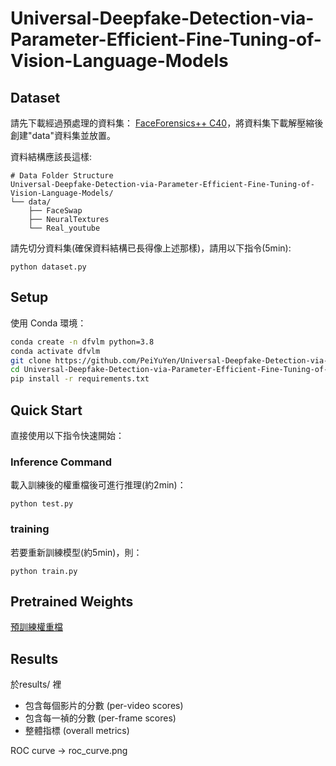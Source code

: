 # Universal-Deepfake-Detection-via-Parameter-Efficient-Fine-Tuning-of-Vision-Language-Models

## Dataset
請先下載經過預處理的資料集： [FaceForensics++ C40](https://www.dropbox.com/t/2Amyu4D5TulaIofv)，將資料集下載解壓縮後創建"data"資料集並放置。

資料結構應該長這樣:
```plaintext
# Data Folder Structure
Universal-Deepfake-Detection-via-Parameter-Efficient-Fine-Tuning-of-Vision-Language-Models/
└── data/
    ├── FaceSwap
    ├── NeuralTextures
    └── Real_youtube

`````
請先切分資料集(確保資料結構已長得像上述那樣)，請用以下指令(5min):
```
python dataset.py
```


## Setup
使用 Conda 環境：
```bash
conda create -n dfvlm python=3.8
conda activate dfvlm
git clone https://github.com/PeiYuYen/Universal-Deepfake-Detection-via-Parameter-Efficient-Fine-Tuning-of-Vision-Language-Models.git
cd Universal-Deepfake-Detection-via-Parameter-Efficient-Fine-Tuning-of-Vision-Language-Models/
pip install -r requirements.txt
```

## Quick Start
直接使用以下指令快速開始：

### Inference Command
載入訓練後的權重檔後可進行推理(約2min)：
```
python test.py
```

### training
若要重新訓練模型(約5min)，則：
```
python train.py
```

## Pretrained Weights
[預訓練權重檔](https://huggingface.co/pui8838/dfvlm_rora/tree/main)

## Results
於results/ 裡
* 包含每個影片的分數 (per-video scores)
* 包含每一禎的分數 (per-frame scores)
* 整體指標 (overall metrics)

ROC curve -> roc_curve.png
